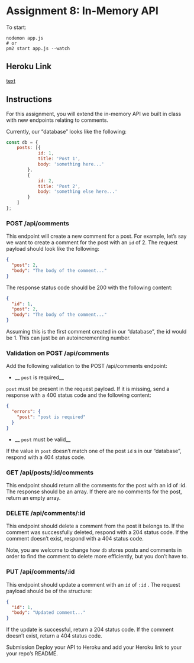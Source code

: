 # Assignment 8: In-Memory API

To start:

``` shell
nodemon app.js
# or
pm2 start app.js --watch
```

## Heroku Link

[text](https://link)

## Instructions

For this assignment, you will extend the in-memory API we built in class with new endpoints relating to comments.

Currently, our “database” looks like the following:

``` javascript
const db = {
    posts: [{
            id: 1,
            title: 'Post 1',
            body: 'something here...'
        },
        {
            id: 2,
            title: 'Post 2',
            body: 'something else here...'
        }
    ]
};
```

### POST /api/comments

This endpoint will create a new comment for a post. For example, let’s say we want to create a comment for the post with an `id` of 2. The request payload should look like the following:

``` json
{
  "post": 2,
  "body": "The body of the comment..."
}
```

The response status code should be 200 with the following content:

``` json
{
  "id": 1,
  "post": 2,
  "body": "The body of the comment..."
}
```

Assuming this is the first comment created in our “database”, the id would be 1. This can just be an autoincrementing number.

### Validation on POST /api/comments

Add the following validation to the POST /api/comments endpoint:

* __ `post` is required__

`post` must be present in the request payload. If it is missing, send a response with a 400 status code and the following content:

``` json
{
  "errors": {
    "post": "post is required"
  }
}
```

* __ `post` must be valid__

If the value in `post` doesn’t match one of the post `id` s in our “database”, respond with a 404 status code.

### GET /api/posts/:id/comments

This endpoint should return all the comments for the post with an id of :id. The response should be an array. If there are no comments for the post, return an empty array.

### DELETE /api/comments/:id

This endpoint should delete a comment from the post it belongs to. If the comment was successfully deleted, respond with a 204 status code. If the comment doesn’t exist, respond with a 404 status code.

Note, you are welcome to change how `db` stores posts and comments in order to find the comment to delete more efficiently, but you don’t have to.

### PUT /api/comments/:id

This endpoint should update a comment with an `id` of `:id` . The request payload should be of the structure:

``` json
{
  "id": 1,
  "body": "Updated comment..."
}
```

If the update is successful, return a 204 status code. If the comment doesn’t exist, return a 404 status code.

Submission
Deploy your API to Heroku and add your Heroku link to your your repo’s README.

